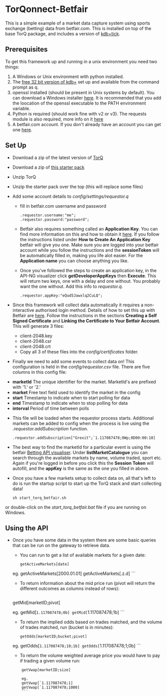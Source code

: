 # TorQonnect-Betfair
This is a simple example of a market data capture system using sports exchange (betting) data from betfair.com.  This is installed on top of the base TorQ package, and includes a version of [kdb+tick](http://code.kx.com/wsvn/code/kx/kdb+tick).

## Prerequisites

To get this framework up and running in a unix environment you need two things:

1. A Windows or Unix environment with python installed.
2. The [free 32 bit version of kdb+](http://kx.com/software-download.php) set up and available from the command prompt as q.
3. openssl installed (should be present in Unix systems by default).  You can download a Windows installer [here](http://gnuwin32.sourceforge.net/packages/openssl.htm).  It is recommended that you add the loocation of the openssl executable to the PATH environment variable.
4. Python is required (should work fine with v2 or v3).  The requests module is also required, more info on it [here](http://docs.python-requests.org/en/latest/user/install/)
5. A betfair.com account. If you don't already have an account you can get one [here](https://register.betfair.com/account/registration).


## Set Up

* Download a zip of the latest version of [TorQ](https://github.com/AquaQAnalytics/TorQ/archive/master.zip)
* Download a zip of [this starter pack](https://github.com/AquaQAnalytics/TorQonnect-Betfair/archive/master.zip)
* Unzip TorQ
* Unzip the starter pack over the top (this will replace some files)
* Add some account details to *config/settings/requestor.q*
    - fill in betfair.com username and password

        ```
        .requestor.username:"me";
        .requestor.password:"password";
        ```

    - Betfair also requires something called an **Application Key**.  You can find more information on this and how to obtain it [here](https://api.developer.betfair.com/services/webapps/docs/display/1smk3cen4v3lu3yomq5qye0ni/Application+Keys).  If you follow the instructions listed under **How to Create An Application Key** betfair will give you one.  Make sure you are logged into your betfair account while you follow the instructions and the **sessionToken** will be automatically filled in, making you life alot easier.  For the **Application name** you can choose anything you like.
    - Once you've followed the steps to create an application key, in the API-NG visualizer click **getDeveloperAppKeys** then **Execute**.  This will return two keys, one with a delay and one without.  You probably want the one without.  Add this info to *requestor.q*.

        ```
        .requestor.appKey:"eQud5Jawxlq2CuLQ";
        ```

* Since this framework will collect data automatically it requires a non-interactive authorised login method.  Details of how to set this up with Betfair are [here](https://api.developer.betfair.com/services/webapps/docs/display/1smk3cen4v3lu3yomq5qye0ni/Non-Interactive+%28bot%29+login).  Follow the instructions in the sections **Creating a Self Signed Certificate** and **Linking the Certificate to Your Betfair Account**.  This will generate 3 files:
    - client-2048.key
    - client-2048.csr
    - client-2048.crt
    - Copy all 3 of these files into the *config/certificates* folder.
* Finally we need to add some events to collect data on!  This configuration is held in the *config/requestor.csv* file. There are five columns in this config file:
 - **marketId**  The unique identifier for the market. MarketId's are prefixed with '1.' or '2.'
 - **market** Free text field used to identify the market in the config
 - **start** Timestamp to indicate when to start polling for data 
 - **end** Timestamp to indicate when to stop polling for data 
 - **interval** Period of time between polls

* This file will be loaded when the requestor process starts. Additional markets can be added to config when the process is live using the *.requestor.addSubscription* function.

    ```
    .requestor.addSubscription["Grexit";`1.117087478;0Wp;0D00:00:10]
    ```
    
* The best way to find the marketId for a particular event is using the betfair [Betting API visualiser](https://developer.betfair.com/exchange-api/betting-api-demo/).  Under **listMarketCatalogue** you can search through the available markets by name, volume traded, sport etc.  Again if you're logged in before you click this the **Session Token** will autofill, and the **appKey** is the same as the one you filled in above.
* Once you have a few markets setup to collect data on, all that's left to do is run the startup script to start up the TorQ stack and start collecting data!

    ```
    sh start_torq_betfair.sh
    ```
or double-click on the *start_torq_betfair.bat* file if you are running on Windows.

## Using the API

* Once you have some data in the system there are some basic queries that can be run on the gateway to retrieve data.  
    - You can run to get a list of available markets for a given date: 

        ```
        getActiveMarkets[date]

	eg.
	getActiveMarkets[2000.01.01]
	getActiveMarkets[.z.d]
        ```
    - To return information about the mid price run (pivot will return the different outcomes as columns instead of rows):
        
        ```
	getMid[marketID;pivot]

	eg.
        getMid[`1.117087478;0b]
	getMid[`1.117087478;1b]
        ```
    - To return the implied odds based on trades matched, and the volume of trades matched, run (bucket is in minutes):

        ```
        getOdds[marketID;bucket;pivot]

	eg.
	getOdds[`1.117087478;10;1b]
	getOdds[`1.117087478;1;0b]
        ```
    - To return the volume weighted average price you would have to pay if trading a given volume run:

	```
        getVwap[marketID;size]

        eg.
        getVwap[`1.117087478;1]
        getVwap[`1.117087478;1000]
        ```
